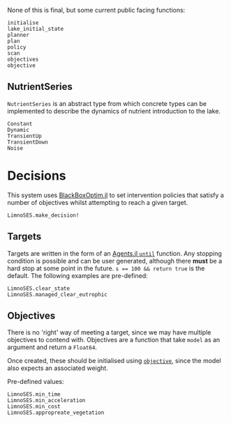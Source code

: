 None of this is final, but some current public facing functions:

```@docs
initialise
lake_initial_state
planner
plan
policy
scan
objectives
objective
```

## NutrientSeries

`NutrientSeries` is an abstract type from which concrete types can be implemented
to describe the dynamics of nutrient introduction to the lake.

```@docs
Constant
Dynamic
TransientUp
TransientDown
Noise
```


# Decisions

This system uses [BlackBoxOptim.jl](https://github.com/robertfeldt/BlackBoxOptim.jl) to
set intervention policies that satisfy a number of objectives whilst attempting to reach
a given target.

```@docs
LimnoSES.make_decision!
```

## Targets

Targets are written in the form of an
[Agents.jl `until`](https://juliadynamics.github.io/Agents.jl/stable/tutorial/#Agents.step!)
function. Any stopping condition is possible and can be user generated, although there
**must** be a hard stop at some point in the future. `s == 100 && return true` is the
default. The following
examples are pre-defined:

```@docs
LimnoSES.clear_state
LimnoSES.managed_clear_eutrophic
```

## Objectives

There is no 'right' way of meeting a target, since we may have multiple objectives to
contend with. Objectives are a function that take `model` as an argument and return a
`Float64`.

Once created, these should be initialised using [`objective`](@ref), since the model
also expects an associated weight.

Pre-defined values:

```@docs
LimnoSES.min_time
LimnoSES.min_acceleration
LimnoSES.min_cost
LimnoSES.appropreate_vegetation
```

